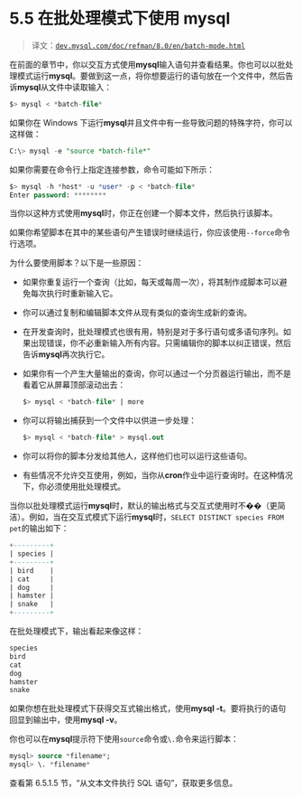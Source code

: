 # 5.5 在批处理模式下使用 mysql

> 译文：[`dev.mysql.com/doc/refman/8.0/en/batch-mode.html`](https://dev.mysql.com/doc/refman/8.0/en/batch-mode.html)

在前面的章节中，你以交互方式使用**mysql**输入语句并查看结果。你也可以以批处理模式运行**mysql**。要做到这一点，将你想要运行的语句放在一个文件中，然后告诉**mysql**从文件中读取输入：

```sql
$> mysql < *batch-file*
```

如果你在 Windows 下运行**mysql**并且文件中有一些导致问题的特殊字符，你可以这样做：

```sql
C:\> mysql -e "source *batch-file*"
```

如果你需要在命令行上指定连接参数，命令可能如下所示：

```sql
$> mysql -h *host* -u *user* -p < *batch-file*
Enter password: ********
```

当你以这种方式使用**mysql**时，你正在创建一个脚本文件，然后执行该脚本。

如果你希望脚本在其中的某些语句产生错误时继续运行，你应该使用`--force`命令行选项。

为什么要使用脚本？以下是一些原因：

+   如果你重复运行一个查询（比如，每天或每周一次），将其制作成脚本可以避免每次执行时重新输入它。

+   你可以通过复制和编辑脚本文件从现有类似的查询生成新的查询。

+   在开发查询时，批处理模式也很有用，特别是对于多行语句或多语句序列。如果出现错误，你不必重新输入所有内容。只需编辑你的脚本以纠正错误，然后告诉**mysql**再次执行它。

+   如果你有一个产生大量输出的查询，你可以通过一个分页器运行输出，而不是看着它从屏幕顶部滚动出去：

    ```sql
    $> mysql < *batch-file* | more
    ```

+   你可以将输出捕获到一个文件中以供进一步处理：

    ```sql
    $> mysql < *batch-file* > mysql.out
    ```

+   你可以将你的脚本分发给其他人，这样他们也可以运行这些语句。

+   有些情况不允许交互使用，例如，当你从**cron**作业中运行查询时。在这种情况下，你必须使用批处理模式。

当你以批处理模式运行**mysql**时，默认的输出格式与交互式使用时不��（更简洁）。例如，当在交互式模式下运行**mysql**时，`SELECT DISTINCT species FROM pet`的输出如下：

```sql
+---------+
| species |
+---------+
| bird    |
| cat     |
| dog     |
| hamster |
| snake   |
+---------+
```

在批处理模式下，输出看起来像这样：

```sql
species
bird
cat
dog
hamster
snake
```

如果你想在批处理模式下获得交互式输出格式，使用**mysql -t**。要将执行的语句回显到输出中，使用**mysql -v**。

你也可以在**mysql**提示符下使用`source`命令或`\.`命令来运行脚本：

```sql
mysql> source *filename*;
mysql> \. *filename*
```

查看第 6.5.1.5 节，“从文本文件执行 SQL 语句”，获取更多信息。
